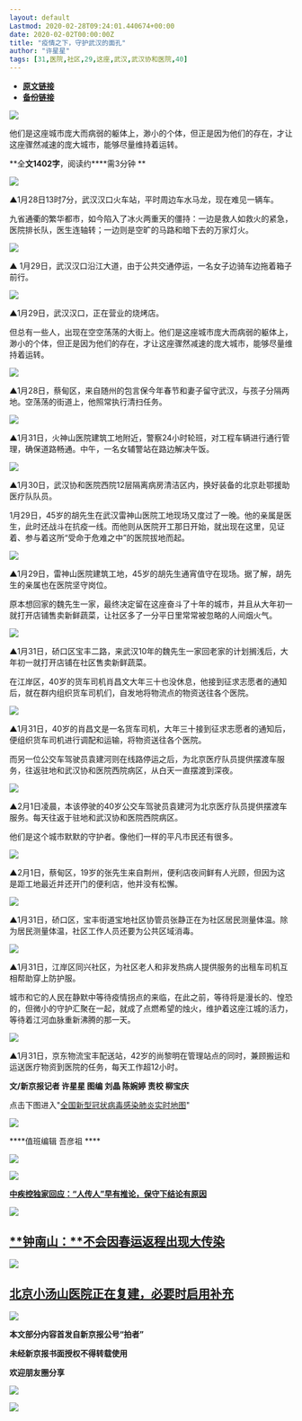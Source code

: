 ```yaml
---
layout: default
Lastmod: 2020-02-28T09:24:01.440674+00:00
date: 2020-02-02T00:00:00Z
title: "疫情之下，守护武汉的面孔"
author: "许星星"
tags: [31,医院,社区,29,这座,武汉,武汉协和医院,40]
---
```


* [**原文链接**](http://mp.weixin.qq.com/s?__biz=MzU2MzA2ODk3Nw==&mid=2247546413&idx=1&sn=3ec04cb26330bbdfe1fa1388cdc1d97e&chksm=fc5d9f73cb2a16656d5ea1e5f38cc49eb3b1f703880b4159fb55ff499910b0f9acc69de656c3#rd)
* [**备份链接**](https://archive.ph/08oKB)


![](/images/post/e0fc932d82bac336b3ecb036ae28d630.jpg)

他们是这座城市庞大而病弱的躯体上，渺小的个体，但正是因为他们的存在，才让这座骤然减速的庞大城市，能够尽量维持着运转。

**全****文1402字****，阅读约****需3分钟 **

![](/images/post/83642499874c6006c0d1f4760af85a59.jpg)

▲1月28日13时7分，武汉汉口火车站，平时周边车水马龙，现在难见一辆车。

九省通衢的繁华都市，如今陷入了冰火两重天的僵持：一边是救人如救火的紧急，医院排长队，医生连轴转；一边则是空旷的马路和暗下去的万家灯火。

![](/images/post/1a4102313910854d8c4a9db9dd9c4495.jpg)

▲ 1月29日，武汉汉口沿江大道，由于公共交通停运，一名女子边骑车边拖着箱子前行。  

![](/images/post/b1f40d70cb88b51ecdca3d88e779dfa8.jpg)

▲1月29日，武汉汉口，正在营业的烧烤店。

但总有一些人，出现在空空荡荡的大街上。他们是这座城市庞大而病弱的躯体上，渺小的个体，但正是因为他们的存在，才让这座骤然减速的庞大城市，能够尽量维持着运转。

![](/images/post/6e9b9fb4c75a5e18ff03ef5d11dcc92e.jpg)

▲1月28日，蔡甸区，来自随州的包言保今年春节和妻子留守武汉，与孩子分隔两地。空荡荡的街道上，他照常执行清扫任务。

![](/images/post/913ce88ee7431c2a2fd3bcba546bb02a.jpg)

▲1月31日，火神山医院建筑工地附近，警察24小时轮班，对工程车辆进行通行管理，确保道路畅通。中午，一名女辅警站在路边解决午饭。

![](/images/post/4c11603408ac174dead935e812d0c8f3.jpg)

▲1月30日，武汉协和医院西院12层隔离病房清洁区内，换好装备的北京赴鄂援助医疗队队员。

1月29日，45岁的胡先生在武汉雷神山医院工地现场又度过了一晚。他的亲属是医生，此时还战斗在抗疫一线。而他则从医院开工那日开始，就出现在这里，见证着、参与着这所“受命于危难之中”的医院拔地而起。

![](/images/post/66d608e45cb948576d422280ae059c1c.jpg)

▲1月29日，雷神山医院建筑工地，45岁的胡先生通宵值守在现场。据了解，胡先生的亲属也在医院坚守岗位。

原本想回家的魏先生一家，最终决定留在这座奋斗了十年的城市，并且从大年初一就打开店铺售卖新鲜蔬菜，让社区多了一分平日里常常被忽略的人间烟火气。

![](/images/post/0a9a6072a35cedd7641e64d719adc755.jpg)  

▲1月31日，硚口区宝丰二路，来武汉10年的魏先生一家回老家的计划搁浅后，大年初一就打开店铺在社区售卖新鲜蔬菜。

在江岸区，40岁的货车司机肖昌文大年三十也没休息，他接到征求志愿者的通知后，就在群内组织货车司机们，自发地将物流点的物资送往各个医院。

![](/images/post/972f108c8a5144f2a9a97385dab54083.jpg)

▲1月31日，40岁的肖昌文是一名货车司机，大年三十接到征求志愿者的通知后，便组织货车司机进行调配和运输，将物资送往各个医院。

而另一位公交车驾驶员袁建河则在线路停运之后，为北京医疗队员提供摆渡车服务，往返驻地和武汉协和医院西院病区，从白天一直摆渡到深夜。

![](/images/post/09e6d330d06101b24ef11d47a0d548af.jpg)

▲2月1日凌晨，本该停驶的40岁公交车驾驶员袁建河为北京医疗队员提供摆渡车服务。每天往返于驻地和武汉协和医院西院病区。

他们是这个城市默默的守护者。像他们一样的平凡市民还有很多。

![](/images/post/a641a671bf43a7d5d3673fe4a026d731.jpg)

▲2月1日，蔡甸区，19岁的张先生来自荆州，便利店夜间鲜有人光顾，但因为这是距工地最近并还开门的便利店，他并没有松懈。

![](/images/post/6fe183d845a6bff4aa2e68de334f33ab.jpg)

▲1月31日，硚口区，宝丰街道宝地社区协管员张静正在为社区居民测量体温。除为居民测量体温，社区工作人员还要为公共区域消毒。

![](/images/post/0c2e64d635a7f356a0a6c6dffcc1f63d.jpg)

▲1月31日，江岸区同兴社区，为社区老人和非发热病人提供服务的出租车司机互相帮助穿上防护服。

城市和它的人民在静默中等待疫情拐点的来临，在此之前，等待将是漫长的、惶恐的，但微小的守护汇聚在一起，就成了点燃希望的烛火，维护着这座江城的活力，等待着江河血脉重新沸腾的那一天。

![](/images/post/1fe61a74e0ca8ecabdb61d06a66b12c0.jpg)

▲1月31日，京东物流宝丰配送站，42岁的尚黎明在管理站点的同时，兼顾搬运和运送医疗物资到医院的任务，每天工作超12小时。

****文/新京报记者 许星星 图编 刘晶 陈婉婷 责校 柳宝庆****

点击下图进入"[全国新型冠状病毒感染肺炎实时地图](https://m.bjnews.com.cn/zhuanti/2020feiyan/)"

[![](/images/post/870fd10b640b94a8eea321e49c99781f.jpg)](https://m.bjnews.com.cn/zhuanti/2020feiyan/)

****值班编辑 吾彦祖 ****  

[![](/images/post/09a36834030337336c8322173e65ce2d.jpg)](http://xjbapp.bjnews.com.cn/?qdid=1e)

[![](/images/post/4d173e175c9acb0b65a823f515686bf5.jpg)](http://mp.weixin.qq.com/s?__biz=MzU2MzA2ODk3Nw==&mid=2247545635&idx=1&sn=73186f282788f3907415326a25635fb1&chksm=fc5d9a7dcb2a136b0a9a194da89acfc24661a49c32c04ba5bc596d95951c329390d3e87567a0&scene=21#wechat_redirect)

[**中疾控独家回应：**](http://mp.weixin.qq.com/s?__biz=MzU2MzA2ODk3Nw==&mid=2247545635&idx=1&sn=73186f282788f3907415326a25635fb1&chksm=fc5d9a7dcb2a136b0a9a194da89acfc24661a49c32c04ba5bc596d95951c329390d3e87567a0&scene=21#wechat_redirect)[**“人传人”早有推论，保守下结论有原因**](http://mp.weixin.qq.com/s?__biz=MzU2MzA2ODk3Nw==&mid=2247545635&idx=1&sn=73186f282788f3907415326a25635fb1&chksm=fc5d9a7dcb2a136b0a9a194da89acfc24661a49c32c04ba5bc596d95951c329390d3e87567a0&scene=21#wechat_redirect)

[![](/images/post/8370734ae3c7d105a0b50b529e600dad.jpg)](http://mp.weixin.qq.com/s?__biz=MzU2MzA2ODk3Nw==&mid=2247544568&idx=1&sn=1262d0f8ac231a1b8214150b55454132&chksm=fc5d87a6cb2a0eb09fb8a2ee101e92ba891be81616d6823de5f580ca937138e351b9de5662aa&scene=21#wechat_redirect)

[**钟南山：****不会因春运返程出现大传染**](http://mp.weixin.qq.com/s?__biz=MzU2MzA2ODk3Nw==&mid=2247544568&idx=1&sn=1262d0f8ac231a1b8214150b55454132&chksm=fc5d87a6cb2a0eb09fb8a2ee101e92ba891be81616d6823de5f580ca937138e351b9de5662aa&scene=21#wechat_redirect)
-------------------------------------------------------------------------------------------------------------------------------------------------------------------------------------------------------------------------------------------------

[![](/images/post/97b7b267012ab95179f01e88649c58e3.jpg)](http://mp.weixin.qq.com/s?__biz=MzU2MzA2ODk3Nw==&mid=2247545124&idx=1&sn=e51516aeeee57dfa7b4ba0ed02f4d400&chksm=fc5d987acb2a116cef7c86bc0a83047df13b7a3b288b8458ae6164fa55442888531329078f1a&scene=21#wechat_redirect)

[**北京小汤山医院正在复建，必要时启用补充**](http://mp.weixin.qq.com/s?__biz=MzU2MzA2ODk3Nw==&mid=2247545124&idx=1&sn=e51516aeeee57dfa7b4ba0ed02f4d400&chksm=fc5d987acb2a116cef7c86bc0a83047df13b7a3b288b8458ae6164fa55442888531329078f1a&scene=21#wechat_redirect)
------------------------------------------------------------------------------------------------------------------------------------------------------------------------------------------------------------------------------------------------

![](/images/post/4e8f42094a1a63e0330a20b461fc84d3.jpg)

**本文部分内容首发自新京报公号“拍者”**

**未经新京报书面授权不得转载使用**

**欢迎朋友圈分享**

![](/images/post/b658b2df1ea66354fb2fa6a69e8c39bf.jpg)

![](/images/post/0f0a66fe47e801121292696a3b68b3be.jpg)

